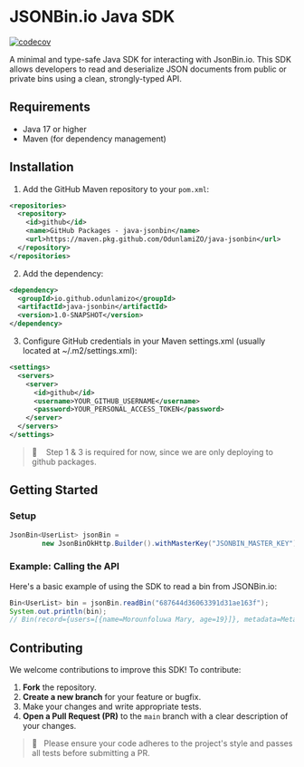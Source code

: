 # JSONBin.io Java SDK

[![codecov](https://codecov.io/gh/OdunlamiZO/java-jsonbin/graph/badge.svg?token=HULR9R4NAH)](https://codecov.io/gh/OdunlamiZO/java-jsonbin)

A minimal and type-safe Java SDK for interacting with JsonBin.io. This SDK allows developers to read and deserialize JSON documents from public or private bins using a clean, strongly-typed API.

## Requirements

- Java 17 or higher
- Maven (for dependency management)

## Installation

1. Add the GitHub Maven repository to your `pom.xml`:

```xml
<repositories>
  <repository>
    <id>github</id>
    <name>GitHub Packages - java-jsonbin</name>
    <url>https://maven.pkg.github.com/OdunlamiZO/java-jsonbin</url>
  </repository>
</repositories>
```

2. Add the dependency:

```xml
<dependency>
  <groupId>io.github.odunlamizo</groupId>
  <artifactId>java-jsonbin</artifactId>
  <version>1.0-SNAPSHOT</version>
</dependency>
```

3. Configure GitHub credentials in your Maven settings.xml (usually located at ~/.m2/settings.xml):

```xml
<settings>
  <servers>
    <server>
      <id>github</id>
      <username>YOUR_GITHUB_USERNAME</username>
      <password>YOUR_PERSONAL_ACCESS_TOKEN</password>
    </server>
  </servers>
</settings>
```

> 📌&nbsp;&nbsp;&nbsp; Step 1 & 3 is required for now, since we are only deploying to github packages.

## Getting Started

### Setup

```java
JsonBin<UserList> jsonBin =
        new JsonBinOkHttp.Builder().withMasterKey("JSONBIN_MASTER_KEY").build(UserList.class);
```

### Example: Calling the API

Here's a basic example of using the SDK to read a bin from JSONBin.io:

```java
Bin<UserList> bin = jsonBin.readBin("687644d36063391d31ae163f");
System.out.println(bin);
// Bin(record={users=[{name=Morounfoluwa Mary, age=19}]}, metadata=Metadata(id=687644d36063391d31ae163f, _private=false, createdAt=2025-07-15T12:08:51.887Z, name=Java SDK Test))
```

## Contributing

We welcome contributions to improve this SDK! To contribute:

1. **Fork** the repository.
2. **Create a new branch** for your feature or bugfix.
3. Make your changes and write appropriate tests.
4. **Open a Pull Request (PR)** to the `main` branch with a clear description of your changes.

> 📌&nbsp;&nbsp;&nbsp;Please ensure your code adheres to the project's style and passes all tests before submitting a PR.